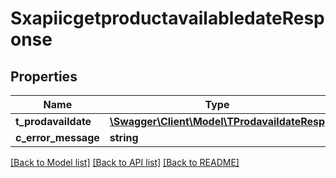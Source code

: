# SxapiicgetproductavailabledateResponse

## Properties
Name | Type | Description | Notes
------------ | ------------- | ------------- | -------------
**t_prodavaildate** | [**\Swagger\Client\Model\TProdavaildateResp**](TProdavaildateResp.md) |  | [optional] 
**c_error_message** | **string** |  | [optional] 

[[Back to Model list]](../README.md#documentation-for-models) [[Back to API list]](../README.md#documentation-for-api-endpoints) [[Back to README]](../README.md)


